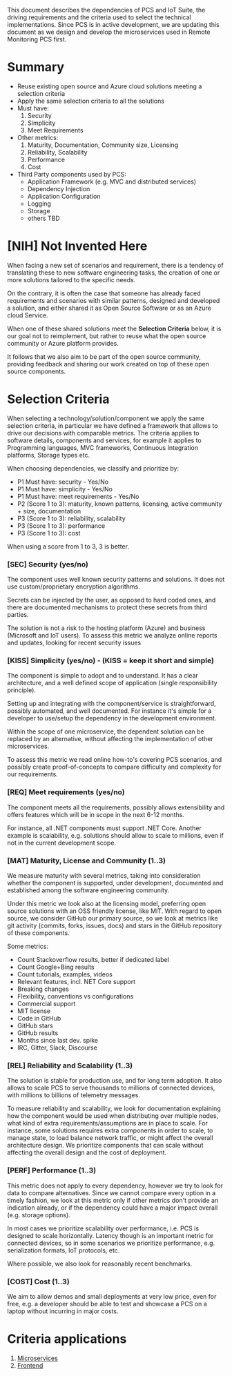 This document describes the dependencies of PCS and IoT Suite, the driving requirements and the criteria used to select the technical implementations.
Since PCS is in active development, we are updating this document as we design and develop the microservices used in Remote Monitoring PCS first.

Summary
=======
* Reuse existing open source and Azure cloud solutions meeting a selection criteria
* Apply the same selection criteria to all the solutions
* Must have:
  1. Security
  2. Simplicity
  3. Meet Requirements
* Other metrics:
  1. Maturity, Documentation, Community size, Licensing
  2. Reliability, Scalability
  3. Performance
  4. Cost
* Third Party components used by PCS:
  * Application Framework (e.g. MVC and distributed services)
  * Dependency Injection
  * Application Configuration
  * Logging
  * Storage
  * others TBD

[NIH] Not Invented Here
=======================
When facing a new set of scenarios and requirement, there is a tendency of translating these to new software engineering tasks, the creation of one or more solutions tailored to the specific needs.

On the contrary, it is often the case that someone has already faced requirements and scenarios with similar patterns, designed and developed a solution, and either shared it as Open Source Software or as an Azure cloud Service.

When one of these shared solutions meet the **Selection Criteria** below, it is our goal not to reimplement, but rather to reuse what the open source community or Azure platform provides.

It follows that we also aim to be part of the open source community, providing feedback and sharing our work created on top of these open source components.

Selection Criteria
==================
When selecting a technology/solution/component we apply the same selection criteria, in particular we have defined a framework that allows to drive our decisions with comparable metrics.
The criteria applies to software details, components and services, for example it applies to Programming languages, MVC frameworks, Continuous Integration platforms, Storage types etc.

When choosing dependencies, we classify and prioritize by:
* P1 Must have: security - Yes/No
* P1 Must have: simplicity - Yes/No
* P1 Must have: meet requirements - Yes/No
* P2 (Score 1 to 3): maturity, known patterns, licensing, active community + size, documentation
* P3 (Score 1 to 3): reliability, scalability
* P3 (Score 1 to 3): performance
* P3 (Score 1 to 3): cost

When using a score from 1 to 3, 3 is better.

### [SEC] Security (yes/no)
The component uses well known security patterns and solutions. It does not use custom/proprietary encryption algorithms.

Secrets can be injected by the user, as opposed to hard coded ones, and there are documented mechanisms to protect these secrets from third parties.

The solution is not a risk to the hosting platform (Azure) and business (Microsoft and IoT users). To assess this metric we analyze online reports and updates, looking for recent security issues

### [KISS] Simplicity (yes/no) - (KISS = keep it short and simple)
The component is simple to adopt and to understand. It has a clear architecture, and a well defined scope of application (single responsibility principle).

Setting up and integrating with the component/service is straightforward, possibly automated, and well documented.
For instance it's simple for a developer to use/setup the dependency in the development environment.

Within the scope of one microservice, the dependent solution can be replaced by an alternative, without affecting the implementation of other microservices.

To assess this metric we read online how-to's covering PCS scenarios, and possibly create proof-of-concepts to compare difficulty and complexity for our requirements.

### [REQ] Meet requirements (yes/no)
The component meets all the requirements, possibly allows extensibility and offers features which will be in scope in the next 6-12 months.

For instance, all .NET components must support .NET Core. Another example is scalability, e.g. solutions should allow to scale to millions, even if not in the current development scope.

### [MAT] Maturity, License and Community (1..3)
We measure maturity with several metrics, taking into consideration whether the component is supported, under development, documented and established among the software engineering community.

Under this metric we look also at the licensing model, preferring open source solutions with an OSS friendly license, like MIT. With regard to open source, we consider GitHub our primary source, so we look at metrics like git activity (commits, forks, issues, docs) and stars in the GitHub repository of these components.

Some metrics:
* Count Stackoverflow results, better if dedicated label
* Count Google+Bing results
* Count tutorials, examples, videos
* Relevant features, incl. NET Core support
* Breaking changes
* Flexibility, conventions vs configurations
* Commercial support
* MIT license
* Code in GitHub
* GitHub stars
* GitHub results
* Months since last dev. spike
* IRC, Gitter, Slack, Discourse

### [REL] Reliability and Scalability (1..3)
The solution is stable for production use, and for long term adoption.
It also allows to scale PCS to serve thousands to millions of connected devices, with millions to billions of telemetry messages.

To measure reliability and scalability, we look for documentation explaining how the component would be used when distributing over multiple nodes, what kind of extra requirements/assumptions are in place to scale. For instance, some solutions requires extra components in order to scale, to manage state, to load balance network traffic, or might affect the overall architecture design. We prioritize components that can scale without affecting the overall design and the cost of deployment.

### [PERF] Performance (1..3)
This metric does not apply to every dependency, however we try to look for data to compare alternatives. Since we cannot compare every option in a timely fashion, we look at this metric only if other metrics don't provide an indication already, or if the dependency could have a major impact overall (e.g. storage options).

In most cases we prioritize scalability over performance, i.e. PCS is designed to scale horizontally.
Latency though is an important metric for connected devices, so in some scenarios we prioritize performance, e.g. serialization formats, IoT protocols, etc.

Where possible, we also look for reasonably recent benchmarks.

### [COST] Cost (1..3)
We aim to allow demos and small deployments at very low price, even for free, e.g. a developer should be able to test and showcase a PCS on a laptop without incurring in major costs.

# Criteria applications

1. [Microservices](Microservice-Principles.md)
2. [Frontend](Frontend.md)